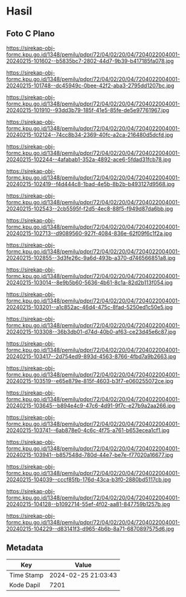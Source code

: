 # Hasil

## Foto C Plano

https://sirekap-obj-formc.kpu.go.id/1348/pemilu/pdpr/72/04/02/20/04/7204022004001-20240215-101602--b5835bc7-2802-44d7-9b39-b417185fa078.jpg

https://sirekap-obj-formc.kpu.go.id/1348/pemilu/pdpr/72/04/02/20/04/7204022004001-20240215-101748--dc45949c-0bee-42f2-aba3-2795dd1207bc.jpg

https://sirekap-obj-formc.kpu.go.id/1348/pemilu/pdpr/72/04/02/20/04/7204022004001-20240215-101910--93dd3b79-185f-41e5-85fe-de5e97761967.jpg

https://sirekap-obj-formc.kpu.go.id/1348/pemilu/pdpr/72/04/02/20/04/7204022004001-20240215-102124--74cc8b34-2369-40fc-a2ca-216480d5dcfd.jpg

https://sirekap-obj-formc.kpu.go.id/1348/pemilu/pdpr/72/04/02/20/04/7204022004001-20240215-102244--4afabab1-352a-4892-ace6-5fdad31fcb78.jpg

https://sirekap-obj-formc.kpu.go.id/1348/pemilu/pdpr/72/04/02/20/04/7204022004001-20240215-102419--f4d444c8-1bad-4e5b-8b2b-b493127d9568.jpg

https://sirekap-obj-formc.kpu.go.id/1348/pemilu/pdpr/72/04/02/20/04/7204022004001-20240215-102543--2cb5595f-f2d5-4ec8-88f5-f949d87da6bb.jpg

https://sirekap-obj-formc.kpu.go.id/1348/pemilu/pdpr/72/04/02/20/04/7204022004001-20240215-102713--d9089560-927f-4084-836e-62f09f6c1f2a.jpg

https://sirekap-obj-formc.kpu.go.id/1348/pemilu/pdpr/72/04/02/20/04/7204022004001-20240215-102855--3d3fe26c-9a6d-493b-a370-d746566851a8.jpg

https://sirekap-obj-formc.kpu.go.id/1348/pemilu/pdpr/72/04/02/20/04/7204022004001-20240215-103014--8e9b5b60-5636-4b61-8c1a-82d2b113f054.jpg

https://sirekap-obj-formc.kpu.go.id/1348/pemilu/pdpr/72/04/02/20/04/7204022004001-20240215-103201--a1c852ac-46d4-475c-8fad-5250ed1c50e5.jpg

https://sirekap-obj-formc.kpu.go.id/1348/pemilu/pdpr/72/04/02/20/04/7204022004001-20240215-103308--36b3db01-d74d-40b0-af63-ce23d45e6c87.jpg

https://sirekap-obj-formc.kpu.go.id/1348/pemilu/pdpr/72/04/02/20/04/7204022004001-20240215-103417--2d754ed9-893d-4563-8766-4fbd7a9b2663.jpg

https://sirekap-obj-formc.kpu.go.id/1348/pemilu/pdpr/72/04/02/20/04/7204022004001-20240215-103519--e65e879e-815f-4603-b3f7-e060255072ce.jpg

https://sirekap-obj-formc.kpu.go.id/1348/pemilu/pdpr/72/04/02/20/04/7204022004001-20240215-103645--b894e4c9-47c6-4d91-9f7c-e27b9a2aa266.jpg

https://sirekap-obj-formc.kpu.go.id/1348/pemilu/pdpr/72/04/02/20/04/7204022004001-20240215-103741--6ab878e0-4c6c-4f75-a761-b653ecea1cf1.jpg

https://sirekap-obj-formc.kpu.go.id/1348/pemilu/pdpr/72/04/02/20/04/7204022004001-20240215-103941--b857548d-780d-44e7-be7e-f77020a16677.jpg

https://sirekap-obj-formc.kpu.go.id/1348/pemilu/pdpr/72/04/02/20/04/7204022004001-20240215-104039--cccf85fb-176d-43ca-b3f0-2880bd5117cb.jpg

https://sirekap-obj-formc.kpu.go.id/1348/pemilu/pdpr/72/04/02/20/04/7204022004001-20240215-104128--b1092714-55ef-4f02-aa81-847759b1257b.jpg

https://sirekap-obj-formc.kpu.go.id/1348/pemilu/pdpr/72/04/02/20/04/7204022004001-20240215-104229--d83141f3-d965-4b6b-8a71-6870897575d6.jpg


## Metadata

| Key        | Value               |
| ---------- | ------------------- |
| Time Stamp | 2024-02-25 21:03:43 |
| Kode Dapil | 7201                |




